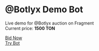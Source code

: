 # @Botlyx Demo Bot

Live demo for @Botlyx auction on Fragment  
Current price: **1500 TON**

[Bid Now](https://fragment.com/username/Botlyx)  
[Try Bot](https://t.me/BotlyxDemoBot)

